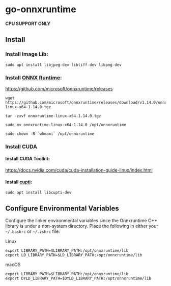 # go-onnxruntime

**CPU SUPPORT ONLY**

## Install

### Install Image Lib:

```shell
sudo apt install libjpeg-dev libtiff-dev libpng-dev
```

### Install [ONNX Runtime](https://github.com/microsoft/onnxruntime):

<https://github.com/microsoft/onnxruntime/releases>

```shell
wget https://github.com/microsoft/onnxruntime/releases/download/v1.14.0/onnxruntime-linux-x64-1.14.0.tgz

tar -zxvf onnxruntime-linux-x64-1.14.0.tgz

sudo mv onnxruntime-linux-x64-1.14.0 /opt/onnxruntime

sudo chown -R `whoami` /opt/onnxruntime
```

### Install CUDA

#### Install CUDA Toolkit:

<https://docs.nvidia.com/cuda/cuda-installation-guide-linux/index.html>

#### Install [cupti](https://docs.nvidia.com/cuda/cupti/index.html):

```shell
sudo apt install libcupti-dev
```

## Configure Environmental Variables

Configure the linker environmental variables since the Onnxruntime C++ library is under a non-system directory. Place the following in either your `~/.bashrc` or `~/.zshrc` file:

Linux

```shell
export LIBRARY_PATH=$LIBRARY_PATH:/opt/onnxruntime/lib
export LD_LIBRARY_PATH=$LD_LIBRARY_PATH:/opt/onnxruntime/lib
```

macOS

```shell
export LIBRARY_PATH=$LIBRARY_PATH:/opt/onnxruntime/lib
export DYLD_LIBRARY_PATH=$DYLD_LIBRARY_PATH:/opt/onnxruntime/lib
```
